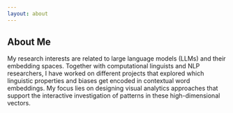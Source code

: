 ```yaml
---
layout: about
---
```


## About Me
My research interests are related to large language models (LLMs) and their embedding spaces. Together with computational linguists and NLP researchers, I have worked on different projects that explored which linguistic properties and biases get encoded in contextual word embeddings. My focus lies on designing visual analytics approaches that support the interactive investigation of patterns in these high-dimensional vectors.
